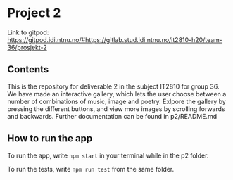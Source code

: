 # Project 2
Link to gitpod: <https://gitpod.idi.ntnu.no/#https://gitlab.stud.idi.ntnu.no/it2810-h20/team-36/prosjekt-2>

## Contents
This is the repository for deliverable 2 in the subject IT2810 for group 36. We have made an interactive gallery, which lets the user choose between a number of combinations of music, image and poetry. Exlpore the gallery by pressing the different buttons, and view more images by scrolling forwards and backwards. 
Further documentation can be found in p2/README.md

## How to run the app
To run the app, write `npm start` in your terminal while in the p2 folder.

To run the tests, write `npm run test` from the same folder. 

